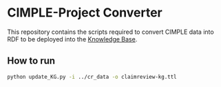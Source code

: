# CIMPLE-Project Converter

This repository contains the scripts required to convert CIMPLE data into RDF to be deployed into the [Knowledge Base](https://github.com/CIMPLE-project/knowledge-base).

## How to run

```bash
python update_KG.py -i ../cr_data -o claimreview-kg.ttl
```